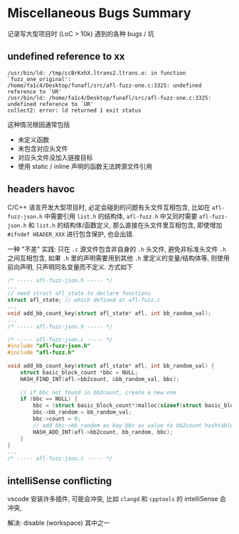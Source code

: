 # Miscellaneous Bugs Summary

记录写大型项目时 (LoC > 10k) 遇到的各种 bugs / 坑

## undefined reference to xx

```shell
/usr/bin/ld: /tmp/ccBrKxhX.ltrans2.ltrans.o: in function `fuzz_one_original':
/home/fa1c4/Desktop/funafl/src/afl-fuzz-one.c:3325: undefined reference to `UR'
/usr/bin/ld: /home/fa1c4/Desktop/funafl/src/afl-fuzz-one.c:3325: undefined reference to `UR'
collect2: error: ld returned 1 exit status
```

这种情况根因通常包括

+ 未定义函数
+ 未包含对应头文件
+ 对应头文件没加入链接目标
+ 使用 static / inline 声明的函数无法跨源文件引用



## headers havoc

C/C++ 语言开发大型项目时, 必定会碰到的问题有头文件互相包含, 比如在 `afl-fuzz-json.h` 中需要引用 `list.h` 的结构体, `afl-fuzz.h` 中又同时需要 `afl-fuzz-json.h` 和 `list.h` 的结构体/函数定义, 那么直接在头文件里互相包含, 即使增加 `#ifndef HEADER_XXX` 进行包含保护, 也会出错. 

一种 "不差" 实践: 只在 `.c` 源文件包含非自身的 `.h` 头文件, 避免非标准头文件 `.h` 之间互相包含, 如果 `.h` 里的声明需要用到其他 `.h` 里定义的变量/结构体等, 则使用前向声明, 只声明同名变量而不定义. 方式如下

```c
/* ----- afl-fuzz-json.h ----- */
...
// need struct afl_state to declare functions
struct afl_state; // which defined at afl-fuzz.c
...
void add_bb_count_key(struct afl_state* afl, int bb_random_val);    
...
/* ----- afl-fuzz-json.h ----- */

/* ----- afl-fuzz-json.c ----- */
#include "afl-fuzz-json.h"
#include "afl-fuzz.h"
    
void add_bb_count_key(struct afl_state* afl, int bb_random_val) {
    struct basic_block_count *bbc = NULL;
    HASH_FIND_INT(afl->bb2count, &bb_random_val, bbc);
    
    // if bbc not found in bb2count, create a new one
    if (bbc == NULL) {
        bbc = (struct basic_block_count*)malloc(sizeof(struct basic_block_count));
        bbc->bb_random = bb_random_val;
        bbc->count = 0;
        // add bbc->bb_random as key bbc as value to bb2count hashtable
        HASH_ADD_INT(afl->bb2count, bb_random, bbc);
    }
}
...
/* ----- afl-fuzz-json.c ----- */
```



## intelliSense conflicting

vscode 安装许多插件, 可能会冲突, 比如 `clangd` 和 `cpptools` 的 intelliSense 会冲突, 

解决: disable (workspace) 其中之一

